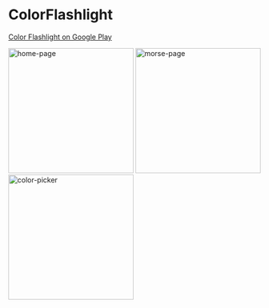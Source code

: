 # ColorFlashlight
[Color Flashlight on Google Play](https://play.google.com/store/apps/details?id=com.cavdardevelopment.colorflashlightpro)

<img src="https://play-lh.googleusercontent.com/GbSMg6kSUBbR1y3w2iapRV7v-DsHks58UxOUYHEWHkT_26GzDK-7lmNMMwOMQiMvXlA=w2560-h1440-rw" alt="home-page" width="250"/> <img src="https://play-lh.googleusercontent.com/yjxBi9DEZOt5VotoiY7JHfMiAIFLDrFlbbPHOCMXeYYgvQQnM1kT-mti8jxBj8OwEA=w2560-h1440-rw" alt="morse-page" width="250"/> <img src="https://play-lh.googleusercontent.com/tPS5ukB46MWqcZ3mUsogAnaLQe47sagUbBxKFJ7_XLlSqsr2VQBeLT2daXWbzuDWDg=w2560-h1440-rw" alt="color-picker" width="250"/>
